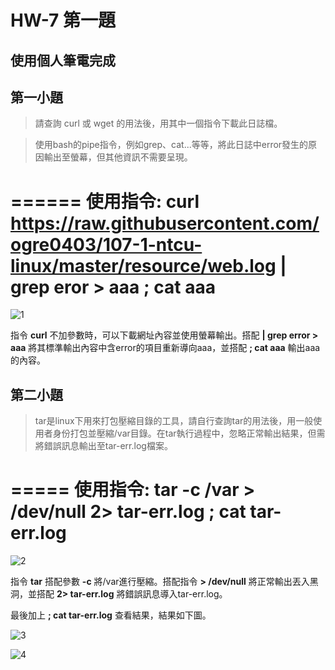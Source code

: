 # HW-7 第一題

## 使用個人筆電完成

## 第一小題

>請查詢 curl 或 wget 的用法後，用其中一個指令下載此日誌檔。

>使用bash的pipe指令，例如grep、cat...等等，將此日誌中error發生的原因輸出至螢幕，但其他資訊不需要呈現。


======
使用指令: curl https://raw.githubusercontent.com/ogre0403/107-1-ntcu-linux/master/resource/web.log | grep eror > aaa ; cat aaa
======


![1](https://images2.imgbox.com/04/34/az0QudFL_o.png)


指令 **curl** 不加參數時，可以下載網址內容並使用螢幕輸出。搭配 **| grep error > aaa** 將其標準輸出內容中含error的項目重新導向aaa，並搭配 **; cat aaa** 輸出aaa的內容。


## 第二小題

>tar是linux下用來打包壓縮目錄的工具，請自行查詢tar的用法後，用一般使用者身份打包並壓縮/var目錄。在tar執行過程中，忽略正常輸出結果，但需將錯誤訊息輸出至tar-err.log檔案。


=====
使用指令: tar -c /var > /dev/null 2> tar-err.log ; cat tar-err.log
=====


![2](https://images2.imgbox.com/86/c2/WEOO1y3I_o.png)


指令 **tar** 搭配參數 **-c** 將/var進行壓縮。搭配指令 **> /dev/null** 將正常輸出丟入黑洞，並搭配 **2> tar-err.log** 將錯誤訊息導入tar-err.log。

最後加上 **; cat tar-err.log** 查看結果，結果如下圖。

![3](https://images2.imgbox.com/07/a4/GK27L7M9_o.png)

![4](https://images2.imgbox.com/f9/40/SYDrUmrv_o.png)
